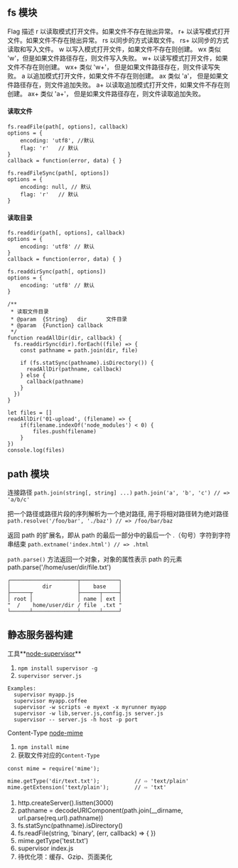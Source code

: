 ## fs 模块

Flag	描述
r	以读取模式打开文件。如果文件不存在抛出异常。
r+	以读写模式打开文件。如果文件不存在抛出异常。
rs	以同步的方式读取文件。
rs+	以同步的方式读取和写入文件。
w	以写入模式打开文件，如果文件不存在则创建。
wx	类似 'w'，但是如果文件路径存在，则文件写入失败。
w+	以读写模式打开文件，如果文件不存在则创建。
wx+	类似 'w+'， 但是如果文件路径存在，则文件读写失败。
a	以追加模式打开文件，如果文件不存在则创建。
ax	类似 'a'， 但是如果文件路径存在，则文件追加失败。
a+	以读取追加模式打开文件，如果文件不存在则创建。
ax+	类似 'a+'， 但是如果文件路径存在，则文件读取追加失败。

#### 读取文件
```
fs.readFile(path[, options], callback)
options = {
	encoding: 'utf8', //默认
	flag: 'r'	// 默认
}
callback = function(error, data) { }
```

```
fs.readFileSync(path[, options])
options = {
	encoding: null,	// 默认
	flag: 'r'	// 默认
}
```


#### 读取目录
```
fs.readdir(path[, options], callback)
options = {
	encoding: 'utf8' // 默认
}
callback = function(error, data) { }
```

```
fs.readdirSync(path[, options])
options = {
	encoding: 'utf8' // 默认
}
```

```
/**
 * 读取文件目录
 * @param  {String}   dir      文件目录
 * @param  {Function} callback 
 */
function readAllDir(dir, callback) {
  fs.readdirSync(dir).forEach((file) => {
    const pathname = path.join(dir, file)

    if (fs.statSync(pathname).isDirectory()) {
      readAllDir(pathname, callback)
    } else {
      callback(pathname)
    }
  })
}

let files = []
readAllDir('01-upload', (filename) => {
	if(filename.indexOf('node_modules') < 0) {
		files.push(filename)
	}
})
console.log(files)
```

## path 模块

连接路径
`path.join(string[, string] ...)`
`path.join('a', 'b', 'c') // => 'a/b/c'`

把一个路径或路径片段的序列解析为一个绝对路径, 用于将相对路径转为绝对路径
`path.resolve('/foo/bar', './baz') // => /foo/bar/baz`

返回 path 的扩展名，即从 path 的最后一部分中的最后一个 .（句号）字符到字符串结束
`path.extname('index.html') // => .html`

`path.parse()` 方法返回一个对象，对象的属性表示 path 的元素
path.parse('/home/user/dir/file.txt')
<!-- 
{ root: '/',
  dir: '/home/user/dir',
  base: 'file.txt',
  ext: '.txt',
  name: 'file' } 
-->
```
┌─────────────────────┬────────────┐
│          dir        │    base    │
├──────┬              ├──────┬─────┤
│ root │              │ name │ ext │
"  /    home/user/dir / file  .txt "
└──────┴──────────────┴──────┴─────┘
```

## 静态服务器构建

工具**[node-supervisor](https://github.com/petruisfan/node-supervisor)**
1. `npm install supervisor -g`
2. `supervisor server.js`
```
Examples:
  supervisor myapp.js
  supervisor myapp.coffee
  supervisor -w scripts -e myext -x myrunner myapp
  supervisor -w lib,server.js,config.js server.js
  supervisor -- server.js -h host -p port
```

Content-Type [node-mime](https://github.com/broofa/node-mime)
1. `npm install mime`
2. 获取文件对应的`Content-Type`
```
const mime = require('mime');

mime.getType('dir/text.txt');           // ⇨ 'text/plain'
mime.getExtension('text/plain');        // ⇨ 'txt'
```


#### 
1. http.createServer().listten(3000)
2. pathname = decodeURIComponent(path.join(__dirname, url.parse(req.url).pathname))
3. fs.statSync(pathname).isDirectory()
4. fs.readFile(string, 'binary', (err, callback) => {  })
5. mime.getType('test.txt')
6. supervisor index.js
7. 待优化项：缓存、Gzip、页面美化
